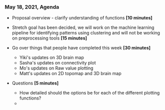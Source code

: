 ### May 18, 2021, Agenda

- Proposal overview - clarify understanding of functions **[10 minutes]**
- Stretch goal has been decided, we will work on the machine learning pipeline for identifying patterns using clustering and will not be working on preprocessing tools **[15 minutes]**
- Go over things that people have completed this week **[30 minutes]**
  - Yiki's updates on 3D brain map
  - Sasha's updates on connectivity plot
  - Mo's updates on Raw value plotting
  - Matt's updates on 2D topomap and 3D brain map

- Questions **[5 minutes]**
  - How detailed should the options be for each of the different plotting functions?
  - 
